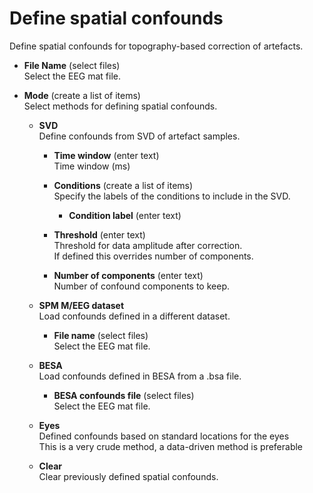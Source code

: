 # Define spatial confounds  
Define spatial confounds for topography-based correction of artefacts.  

* **File Name** (select files)  
Select the EEG mat file.  

* **Mode** (create a list of items)  
Select methods for defining spatial confounds.  

    * **SVD**   
    Define confounds from SVD of artefact samples.  

        * **Time window** (enter text)  
        Time window (ms)  

        * **Conditions** (create a list of items)  
        Specify the labels of the conditions to include in the SVD.  

            * **Condition label** (enter text)  
              

        * **Threshold** (enter text)  
        Threshold for data amplitude after correction.  
        If defined this overrides number of components.  

        * **Number of components** (enter text)  
        Number of confound components to keep.  

    * **SPM M/EEG dataset**   
    Load confounds defined in a different dataset.  

        * **File name** (select files)  
        Select the EEG mat file.  

    * **BESA**   
    Load confounds defined in BESA from a .bsa file.  

        * **BESA confounds file** (select files)  
        Select the EEG mat file.  

    * **Eyes**   
    Defined confounds based on standard locations for the eyes  
    This is a very crude method, a data-driven method is preferable  

    * **Clear**   
    Clear previously defined spatial confounds.  
